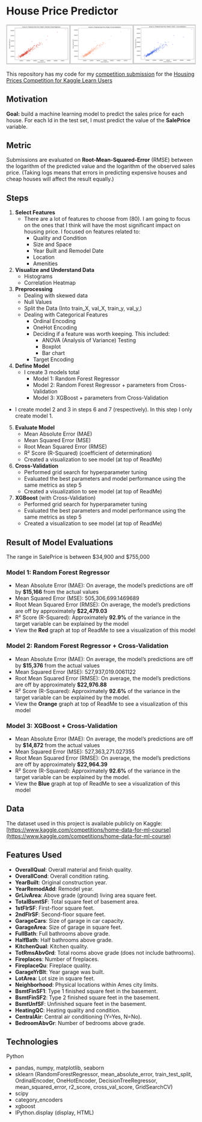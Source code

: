 # House Price Predictor

<p align="center">
    <img src="ModelImage.png" alt="ModelImage.png">
</p>

This repository has my code for my [competition submission](https://www.kaggle.com/code/johannaschmidle7/house-price-predictor) for the [Housing Prices Competition for Kaggle Learn Users](https://www.kaggle.com/competitions/home-data-for-ml-course)

## Motivation
**Goal:** build a machine learning model to predict the sales price for each house. For each Id in the test set, I must predict the value of the **SalePrice** variable. 

## Metric
Submissions are evaluated on **Root-Mean-Squared-Error** (RMSE) between the logarithm of the predicted value and the logarithm of the observed sales price. (Taking logs means that errors in predicting expensive houses and cheap houses will affect the result equally.)

## Steps 
1. **Select Features**
   - There are a lot of features to choose from (80). I am going to focus on the ones that I think will have the most significant impact on housing price. I focused on features related to:
       -  Quality and Condition
       -  Size and Space
       -  Year Built and Remodel Date
       -  Location
       -  Amenities
2. **Visualize and Understand Data**
   - Histograms
   - Correlation Heatmap
3. **Preprocessing**
   - Dealing with skewed data
   - Null Values
   - Split the Data (Into train_X, val_X, train_y, val_y,)
   - Dealing with Categorical Features
     - Ordinal Encoding
     - OneHot Encoding
     - Deciding if a feature was worth keeping. This included:
       - ANOVA (Analysis of Variance) Testing
       - Boxplot
       - Bar chart
     - Target Encoding
4. **Define Model**
   - I create 3 models total
     - Model 1: Random Forest Regressor
     - Model 2: Random Forest Regressor + parameters from Cross-Validation
     - Model 3: XGBoost + parameters from Cross-Validation
  - I create model 2 and 3 in steps 6 and 7 (respectively). In this step I only create model 1. 
5. **Evaluate Model**
   - Mean Absolute Error (MAE)
   - Mean Squared Error (MSE)
   - Root Mean Squared Error (RMSE)
   - R² Score (R-Squared) (coefficient of determination)
   - Created a visualization to see model (at top of ReadMe)
6. **Cross-Validation**
   - Performed grid search for hyperparameter tuning
   - Evaluated the best parameters and model performance using the same metrics as step 5
   - Created a visualization to see model (at top of ReadMe)
7. **XGBoost** (with Cross-Validation)
   - Performed grid search for hyperparameter tuning
   - Evaluated the best parameters and model performance using the same metrics as step 5
   - Created a visualization to see model (at top of ReadMe)

## Result of Model Evaluations
The range in SalePrice is between $34,900 and $755,000
### Model 1: Random Forest Regressor
- Mean Absolute Error (MAE): On average, the model’s predictions are off by **$15,166** from the actual values 
- Mean Squared Error (MSE): 505,306,699.1469689
- Root Mean Squared Error (RMSE): On average, the model’s predictions are off by approximately **$22,479.03**
- R² Score (R-Squared): Approximately **92.9%** of the variance in the target variable can be explained by the model
- View the **Red** graph at top of ReadMe to see a visualization of this model
### Model 2: Random Forest Regressor + Cross-Validation
- Mean Absolute Error (MAE): On average, the model’s predictions are off by **$15,376** from the actual values
- Mean Squared Error (MSE): 527,937,019.0061122
- Root Mean Squared Error (RMSE): On average, the model’s predictions are off by approximately **$22,976.88**
- R² Score (R-Squared): Approximately **92.6%** of the variance in the target variable can be explained by the model.
- View the **Orange** graph at top of ReadMe to see a visualization of this model
### Model 3: XGBoost + Cross-Validation
- Mean Absolute Error (MAE): On average, the model’s predictions are off by **$14,872** from the actual values 
- Mean Squared Error (MSE): 527,363,271.027355
- Root Mean Squared Error (RMSE): On average, the model’s predictions are off by approximately **$22,964.39**
- R² Score (R-Squared): Approximately **92.6%** of the variance in the target variable can be explained by the model.
- View the **Blue** graph at top of ReadMe to see a visualization of this model
  
## Data
The dataset used in this project is available publicly on Kaggle: [https://www.kaggle.com/competitions/home-data-for-ml-course](https://www.kaggle.com/competitions/home-data-for-ml-course)

## Features Used
- **OverallQual**: Overall material and finish quality.
- **OverallCond**: Overall condition rating.
- **YearBuilt**: Original construction year.
- **YearRemodAdd**: Remodel year.
- **GrLivArea**: Above grade (ground) living area square feet.
- **TotalBsmtSF**: Total square feet of basement area.
- **1stFlrSF**: First-floor square feet.
- **2ndFlrSF**: Second-floor square feet.
- **GarageCars**: Size of garage in car capacity.
- **GarageArea**: Size of garage in square feet.
- **FullBath**: Full bathrooms above grade.
- **HalfBath**: Half bathrooms above grade.
- **KitchenQual**: Kitchen quality.
- **TotRmsAbvGrd**: Total rooms above grade (does not include bathrooms).
- **Fireplaces**: Number of fireplaces.
- **FireplaceQu**: Fireplace quality.
- **GarageYrBlt**: Year garage was built.
- **LotArea**: Lot size in square feet.
- **Neighborhood**: Physical locations within Ames city limits.
- **BsmtFinSF1**: Type 1 finished square feet in the basement.
- **BsmtFinSF2**: Type 2 finished square feet in the basement.
- **BsmtUnfSF**: Unfinished square feet in the basement.
- **HeatingQC**: Heating quality and condition.
- **CentralAir**: Central air conditioning (Y=Yes, N=No).
- **BedroomAbvGr**: Number of bedrooms above grade.

## Technologies
Python
- pandas, numpy, matplotlib, seaborn
- sklearn (RandomForestRegressor, mean_absolute_error, train_test_split, OrdinalEncoder, OneHotEncoder, DecisionTreeRegressor, mean_squared_error, r2_score, cross_val_score, GridSearchCV)
- scipy
- category_encoders
- xgboost
- IPython.display (display, HTML)
